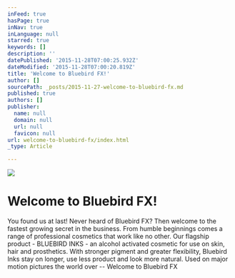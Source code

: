 ```yaml
---
inFeed: true
hasPage: true
inNav: true
inLanguage: null
starred: true
keywords: []
description: ''
datePublished: '2015-11-28T07:00:25.932Z'
dateModified: '2015-11-28T07:00:20.819Z'
title: 'Welcome to Bluebird FX!'
author: []
sourcePath: _posts/2015-11-27-welcome-to-bluebird-fx.md
published: true
authors: []
publisher:
  name: null
  domain: null
  url: null
  favicon: null
url: welcome-to-bluebird-fx/index.html
_type: Article

---
```

![](https://the-grid-user-content.s3-us-west-2.amazonaws.com/8164e2b9-1d8b-4c42-a0fc-62bece4cff35.png)

# Welcome to Bluebird FX!

You found us at last!
Never heard of Bluebird FX? Then welcome to the fastest growing secret in the business.
From humble beginnings comes a range of professional cosmetics that work like no other.
Our flagship product - BLUEBIRD INKS - an alcohol activated cosmetic for use on skin, hair and prosthetics.
With stronger pigment and greater flexibility, Bluebird Inks stay on longer, use less product and look more natural.
Used on major motion pictures the world over -- Welcome to Bluebird FX